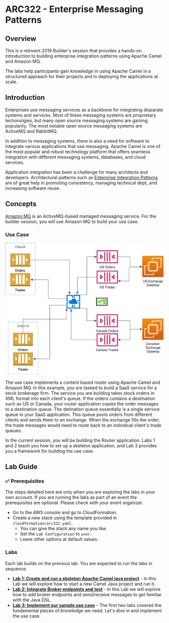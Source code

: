 # ARC322 - Enterprise Messaging Patterns 

## Overview

This is a reInvent 2019 Builder's session that provides a hands-on introduction to building enterprise integration patterns using Apache Camel and Amazon MQ.

The labs help participants gain knowledge in using Apache Camel in a structured appraach for their projects and in deploying the applications at scale.

## Introduction

Enterprises use messaging services as a backbone for integrating disparate systems and services. Most of these messaging systems are proprietary techonolgies, but many open source messaging systems are gaining popularity. The most notable open source messaging systems are ActiveMQ and RabbitMQ.

In addition to messaging systems, there is also a need for software to integrate various applications that use messaging. Apache Camel is one of the most popular and robust technology platform that offers seamless integration with different messaging systems, databases, and cloud services.

Application integration has been a challenge for many architects and developers. Architectural patterns such as [Enterprise Integration Patterns](https://www.enterpriseintegrationpatterns.com/) are of great help in promoting consistency, managing technical dept, and increasing software reuse.

## Concepts

[Amazon MQ](https://aws.amazon.com/amazon-mq/) is an ActiveMQ-based managed messaging service. For the builder session, you will use Amazon MQ to build your use case.

### Use Case

![Use Case](/images/ARC322-usecase.png)

The use case implements a content based router using Apache Camel and Amazon MQ. In this example, you are tasked to build a SaaS service for a stock brokerage firm. The service you are building takes stock orders in XML format into each client's queue. If the orders contains a destination such as US or Canada, your router application copies the order messages to a destination queue. The detination queue essentially is a single service queue in your SaaS application. This queue pools orders from different clients and sends them to an exchange. When the exchange fills the order, the trade messages would need to route back to an individual client's trade queues.

In the current session, you will be building the Router application. Labs 1 and 2 teach you how to set up a skeleton application, and Lab 3 provides you a framework for building the use case.

## Lab Guide

### :white_check_mark: Prerequisites

The steps detailed here are only when you are exploring the labs in your own account. If you are running the labs as part of an event the prerequisites are optional. Please check with your event organizer.

* Go to the AWS console and go to CloudFormation.
* Create a new stack using the template provided in `cloudformation/arc322.yaml`.
    * You can give the stack any name you like.
    * Set the `Lab Configuration` to `user`.
    * Leave other options at default values.

### Labs

Each lab builds on the previous lab. You are expected to run the labs in sequence.

* **[Lab 1: Create and run a skeleton Apache Camel java project](/labs/lab-1/lab-1.md)** - In this Lab we will explore how to start a new Camel Java project and run it. 
* **[Lab 2: Integrate Broker endpoints and test](/labs/lab-2/lab-2.md)** - In this Lab we will explore how to add broker endpoints and send/receive messages to get familiar with the Java DSL.
* **[Lab 3: Implement our sample use case](/labs/lab-3/lab-3.md)** - The first two labs covered the fundamental pieces of knowledge we need. Let's dive in and implement the use case.




